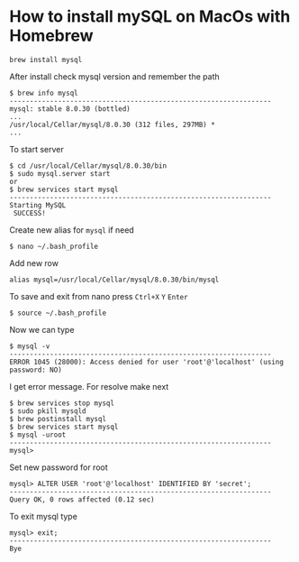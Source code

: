 # How to install mySQL on MacOs with Homebrew

```
brew install mysql
```

After install check mysql version and remember the path

```
$ brew info mysql
-----------------------------------------------------------------
mysql: stable 8.0.30 (bottled)
...
/usr/local/Cellar/mysql/8.0.30 (312 files, 297MB) *
...
```
To start server
```
$ cd /usr/local/Cellar/mysql/8.0.30/bin
$ sudo mysql.server start
or
$ brew services start mysql
-----------------------------------------------------------------
Starting MySQL
 SUCCESS! 
```
Create new alias for `mysql` if need
```
$ nano ~/.bash_profile
```
Add new row
```
alias mysql=/usr/local/Cellar/mysql/8.0.30/bin/mysql
```
To save and exit from nano press `Ctrl+X` `Y` `Enter`

```
$ source ~/.bash_profile
```
Now we can type 

```
$ mysql -v
-----------------------------------------------------------------
ERROR 1045 (28000): Access denied for user 'root'@'localhost' (using password: NO)
```
I get error message. For resolve make next
```
$ brew services stop mysql
$ sudo pkill mysqld
$ brew postinstall mysql
$ brew services start mysql
$ mysql -uroot
-----------------------------------------------------------------
mysql>
```
Set new password for root
```
mysql> ALTER USER 'root'@'localhost' IDENTIFIED BY 'secret';
-----------------------------------------------------------------
Query OK, 0 rows affected (0.12 sec)
```
To exit mysql type
```
mysql> exit;
-----------------------------------------------------------------
Bye
```